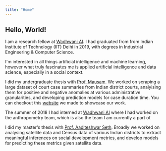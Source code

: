 ```yaml
---
title: "Home"
---
```


## Hello, World! 

I am a research fellow at [Wadhwani AI](https://wadhwaniai.org/). I had graduated from from Indian Institute of Technology (IIT) Delhi in 2019, with degrees in Industrial Engineering & Computer Science. 

I'm interested in all things artificial intelligence and machine learning, however what truly fascinates me is applied artificial intelligence and data science, especially in a social context.

I did my undergraduate thesis with [Prof. Mausam](http://cse.iitd.ernet.in/~mausam/). We worked on scraping a large dataset of court case summaries from Indian district courts, analyising them for positive and negative anomalies at various administrative granularities, and developing prediction models for case duration time. You can checkout this [website](btp_website/home) we made to showcase our work.

The summer of 2018 I had interned at [Wadhwani AI](https://wadhwaniai.org/) where I had worked on the anthropometry team, which is also the team I am currently a part of.

I did my master's thesis with [Prof. Aaditeshwar Seth](http://www.cse.iitd.ernet.in/~aseth/). Broadly we worked on analysing satellite data and Census data of various Indian districts to extract meaningful inferences on social development metrics, and develop models for predicting these metrics given satellite data.